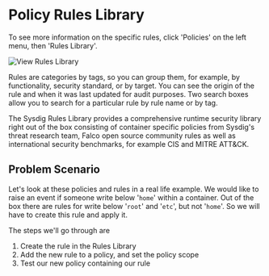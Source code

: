 # Policy Rules Library

To see more information on the specific rules, click 'Policies' on the left menu, then 'Rules Library'.

![View Rules Library](/sysdig/courses/secure/secure-policy-editor/assets/image02.png)

Rules are categories by tags, so you can group them, for example, by functionality, security standard, or by target. You can see the origin of the rule and when it was last updated for audit purposes.  Two search boxes allow you to search for a particular rule by rule name or by tag.

The Sysdig Rules Library provides a comprehensive runtime security library right out of the box consisting of container specific policies from Sysdig's threat research team, Falco open source community rules as well as international security benchmarks, for example CIS and MITRE ATT&CK.

## Problem Scenario
Let's look at these policies and rules in a real life example. We would like to raise an event if someone write below '`home`' within a container.  Out of the box there are rules for write below '`root`' and '`etc`', but not '`home`'. So we will have to create this rule and apply it.

The steps we'll go through are

 1. Create the rule in the Rules Library
 2. Add the new rule to a policy, and set the policy scope
 3. Test our new policy containing our rule

